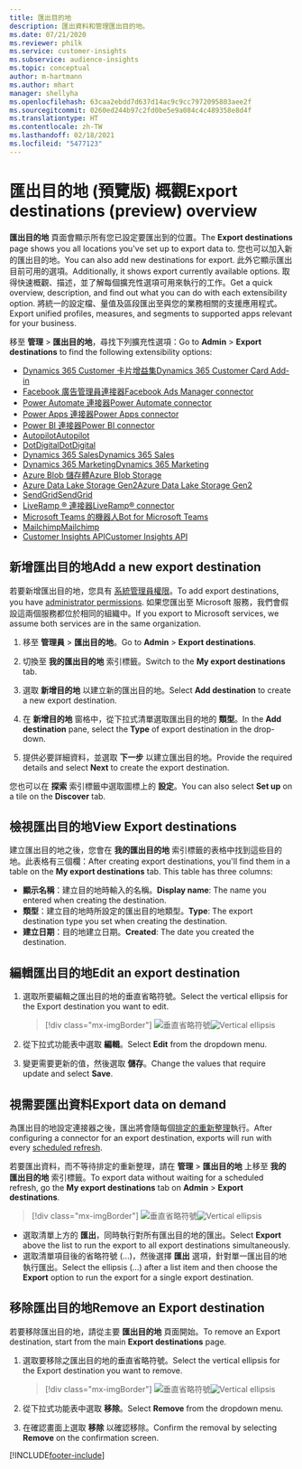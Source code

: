 ```yaml
---
title: 匯出目的地
description: 匯出資料和管理匯出目的地。
ms.date: 07/21/2020
ms.reviewer: philk
ms.service: customer-insights
ms.subservice: audience-insights
ms.topic: conceptual
author: m-hartmann
ms.author: mhart
manager: shellyha
ms.openlocfilehash: 63caa2ebdd7d637d14ac9c9cc7972095803aee2f
ms.sourcegitcommit: 0260ed244b97c2fd0be5e9a084c4c489358e8d4f
ms.translationtype: HT
ms.contentlocale: zh-TW
ms.lasthandoff: 02/18/2021
ms.locfileid: "5477123"
---
```

# <a name="export-destinations-preview-overview"></a><span data-ttu-id="85d02-103">匯出目的地 (預覽版) 概觀</span><span class="sxs-lookup"><span data-stu-id="85d02-103">Export destinations (preview) overview</span></span>

<span data-ttu-id="85d02-104">**匯出目的地** 頁面會顯示所有您已設定要匯出到的位置。</span><span class="sxs-lookup"><span data-stu-id="85d02-104">The **Export destinations** page shows you all locations you've set up to export data to.</span></span> <span data-ttu-id="85d02-105">您也可以加入新的匯出目的地。</span><span class="sxs-lookup"><span data-stu-id="85d02-105">You can also add new destinations for export.</span></span> <span data-ttu-id="85d02-106">此外它顯示匯出目前可用的選項。</span><span class="sxs-lookup"><span data-stu-id="85d02-106">Additionally, it shows export currently available options.</span></span> <span data-ttu-id="85d02-107">取得快速概觀、描述，並了解每個擴充性選項可用來執行的工作。</span><span class="sxs-lookup"><span data-stu-id="85d02-107">Get a quick overview, description, and find out what you can do with each extensibility option.</span></span> <span data-ttu-id="85d02-108">將統一的設定檔、量值及區段匯出至與您的業務相關的支援應用程式。</span><span class="sxs-lookup"><span data-stu-id="85d02-108">Export unified profiles, measures, and segments to supported apps relevant for your business.</span></span>

<span data-ttu-id="85d02-109">移至 **管理** > **匯出目的地**，尋找下列擴充性選項：</span><span class="sxs-lookup"><span data-stu-id="85d02-109">Go to **Admin** > **Export destinations** to find the following extensibility options:</span></span>

- [<span data-ttu-id="85d02-110">Dynamics 365 Customer 卡片增益集</span><span class="sxs-lookup"><span data-stu-id="85d02-110">Dynamics 365 Customer Card Add-in</span></span>](customer-card-add-in.md)
- [<span data-ttu-id="85d02-111">Facebook 廣告管理員連接器</span><span class="sxs-lookup"><span data-stu-id="85d02-111">Facebook Ads Manager connector</span></span>](export-facebook.md)
- [<span data-ttu-id="85d02-112">Power Automate 連接器</span><span class="sxs-lookup"><span data-stu-id="85d02-112">Power Automate connector</span></span>](export-power-automate.md)
- [<span data-ttu-id="85d02-113">Power Apps 連接器</span><span class="sxs-lookup"><span data-stu-id="85d02-113">Power Apps connector</span></span>](export-power-apps.md)
- [<span data-ttu-id="85d02-114">Power BI 連接器</span><span class="sxs-lookup"><span data-stu-id="85d02-114">Power BI connector</span></span>](export-power-bi.md)
- [<span data-ttu-id="85d02-115">Autopilot</span><span class="sxs-lookup"><span data-stu-id="85d02-115">Autopilot</span></span>](export-autopilot.md)
- [<span data-ttu-id="85d02-116">DotDigital</span><span class="sxs-lookup"><span data-stu-id="85d02-116">DotDigital</span></span>](export-dotdigital.md)
- [<span data-ttu-id="85d02-117">Dynamics 365 Sales</span><span class="sxs-lookup"><span data-stu-id="85d02-117">Dynamics 365 Sales</span></span>](export-dynamics365-sales.md)
- [<span data-ttu-id="85d02-118">Dynamics 365 Marketing</span><span class="sxs-lookup"><span data-stu-id="85d02-118">Dynamics 365 Marketing</span></span>](export-dynamics365-marketing.md)
- [<span data-ttu-id="85d02-119">Azure Blob 儲存體</span><span class="sxs-lookup"><span data-stu-id="85d02-119">Azure Blob Storage</span></span>](export-azure-blob-storage.md)
- [<span data-ttu-id="85d02-120">Azure Data Lake Storage Gen2</span><span class="sxs-lookup"><span data-stu-id="85d02-120">Azure Data Lake Storage Gen2</span></span>](export-azure-data-lake-storage-gen2.md)
- [<span data-ttu-id="85d02-121">SendGrid</span><span class="sxs-lookup"><span data-stu-id="85d02-121">SendGrid</span></span>](export-sendgrid.md)
- [<span data-ttu-id="85d02-122">LiveRamp &reg; 連接器</span><span class="sxs-lookup"><span data-stu-id="85d02-122">LiveRamp&reg; connector</span></span>](export-liveramp.md)
- [<span data-ttu-id="85d02-123">Microsoft Teams 的機器人</span><span class="sxs-lookup"><span data-stu-id="85d02-123">Bot for Microsoft Teams</span></span>](export-teams-bot.md)
- [<span data-ttu-id="85d02-124">Mailchimp</span><span class="sxs-lookup"><span data-stu-id="85d02-124">Mailchimp</span></span>](export-mailchimp.md)
- [<span data-ttu-id="85d02-125">Customer Insights API</span><span class="sxs-lookup"><span data-stu-id="85d02-125">Customer Insights API</span></span>](apis.md)

## <a name="add-a-new-export-destination"></a><span data-ttu-id="85d02-126">新增匯出目的地</span><span class="sxs-lookup"><span data-stu-id="85d02-126">Add a new export destination</span></span>

<span data-ttu-id="85d02-127">若要新增匯出目的地，您具有 [系統管理員權限](permissions.md)。</span><span class="sxs-lookup"><span data-stu-id="85d02-127">To add export destinations, you have [administrator permissions](permissions.md).</span></span> <span data-ttu-id="85d02-128">如果您匯出至 Microsoft 服務，我們會假設這兩個服務都位於相同的組織中。</span><span class="sxs-lookup"><span data-stu-id="85d02-128">If you export to Microsoft services, we assume both services are in the same organization.</span></span>

1. <span data-ttu-id="85d02-129">移至 **管理員** > **匯出目的地**。</span><span class="sxs-lookup"><span data-stu-id="85d02-129">Go to **Admin** > **Export destinations**.</span></span>

1. <span data-ttu-id="85d02-130">切換至 **我的匯出目的地** 索引標籤。</span><span class="sxs-lookup"><span data-stu-id="85d02-130">Switch to the **My export destinations** tab.</span></span>

1. <span data-ttu-id="85d02-131">選取 **新增目的地** 以建立新的匯出目的地。</span><span class="sxs-lookup"><span data-stu-id="85d02-131">Select **Add destination** to create a new export destination.</span></span>

1. <span data-ttu-id="85d02-132">在 **新增目的地** 窗格中，從下拉式清單選取匯出目的地的 **類型**。</span><span class="sxs-lookup"><span data-stu-id="85d02-132">In the **Add destination** pane, select the **Type** of export destination in the drop-down.</span></span>

1. <span data-ttu-id="85d02-133">提供必要詳細資料，並選取 **下一步** 以建立匯出目的地。</span><span class="sxs-lookup"><span data-stu-id="85d02-133">Provide the required details and select **Next** to create the export destination.</span></span>

<span data-ttu-id="85d02-134">您也可以在 **探索** 索引標籤中選取圖標上的 **設定**。</span><span class="sxs-lookup"><span data-stu-id="85d02-134">You can also select **Set up** on a tile on the **Discover** tab.</span></span>

## <a name="view-export-destinations"></a><span data-ttu-id="85d02-135">檢視匯出目的地</span><span class="sxs-lookup"><span data-stu-id="85d02-135">View Export destinations</span></span>

<span data-ttu-id="85d02-136">建立匯出目的地之後，您會在 **我的匯出目的地** 索引標籤的表格中找到這些目的地。此表格有三個欄：</span><span class="sxs-lookup"><span data-stu-id="85d02-136">After creating export destinations, you'll find them in a table on the **My export destinations** tab. This table has three columns:</span></span>

- <span data-ttu-id="85d02-137">**顯示名稱**：建立目的地時輸入的名稱。</span><span class="sxs-lookup"><span data-stu-id="85d02-137">**Display name**: The name you entered when creating the destination.</span></span>
- <span data-ttu-id="85d02-138">**類型**：建立目的地時所設定的匯出目的地類型。</span><span class="sxs-lookup"><span data-stu-id="85d02-138">**Type**: The export destination type you set when creating the destination.</span></span>
- <span data-ttu-id="85d02-139">**建立日期**：目的地建立日期。</span><span class="sxs-lookup"><span data-stu-id="85d02-139">**Created**: The date you created the destination.</span></span>

## <a name="edit-an-export-destination"></a><span data-ttu-id="85d02-140">編輯匯出目的地</span><span class="sxs-lookup"><span data-stu-id="85d02-140">Edit an export destination</span></span>

1. <span data-ttu-id="85d02-141">選取所要編輯之匯出目的地的垂直省略符號。</span><span class="sxs-lookup"><span data-stu-id="85d02-141">Select the vertical ellipsis for the Export destination you want to edit.</span></span>

   > [!div class="mx-imgBorder"]
   > <span data-ttu-id="85d02-142">![垂直省略符號](media/export-destinations-page-ellipsis.png "垂直省略符號")</span><span class="sxs-lookup"><span data-stu-id="85d02-142">![Vertical ellipsis](media/export-destinations-page-ellipsis.png "Vertical ellipsis")</span></span>

1. <span data-ttu-id="85d02-143">從下拉式功能表中選取 **編輯**。</span><span class="sxs-lookup"><span data-stu-id="85d02-143">Select **Edit** from the dropdown menu.</span></span>

1. <span data-ttu-id="85d02-144">變更需要更新的值，然後選取 **儲存**。</span><span class="sxs-lookup"><span data-stu-id="85d02-144">Change the values that require update and select **Save**.</span></span>

## <a name="export-data-on-demand"></a><span data-ttu-id="85d02-145">視需要匯出資料</span><span class="sxs-lookup"><span data-stu-id="85d02-145">Export data on demand</span></span>

<span data-ttu-id="85d02-146">為匯出目的地設定連接器之後，匯出將會隨每個[排定的重新整理](system.md#schedule-tab)執行。</span><span class="sxs-lookup"><span data-stu-id="85d02-146">After configuring a connector for an export destination, exports will run with every [scheduled refresh](system.md#schedule-tab).</span></span>

<span data-ttu-id="85d02-147">若要匯出資料，而不等待排定的重新整理，請在 **管理** > **匯出目的地** 上移至 **我的匯出目的地** 索引標籤。</span><span class="sxs-lookup"><span data-stu-id="85d02-147">To export data without waiting for a scheduled refresh, go the **My export destinations** tab on **Admin** > **Export destinations**.</span></span>

> [!div class="mx-imgBorder"]
> <span data-ttu-id="85d02-148">![垂直省略符號](media/export-destinations-page-ellipsis.png "垂直省略符號")</span><span class="sxs-lookup"><span data-stu-id="85d02-148">![Vertical ellipsis](media/export-destinations-page-ellipsis.png "Vertical ellipsis")</span></span>

- <span data-ttu-id="85d02-149">選取清單上方的 **匯出**，同時執行對所有匯出目的地的匯出。</span><span class="sxs-lookup"><span data-stu-id="85d02-149">Select **Export** above the list to run the export to all export destinations simultaneously.</span></span>
- <span data-ttu-id="85d02-150">選取清單項目後的省略符號 (...)，然後選擇 **匯出** 選項，針對單一匯出目的地執行匯出。</span><span class="sxs-lookup"><span data-stu-id="85d02-150">Select the ellipsis (...) after a list item and then choose the **Export** option to run the export for a single export destination.</span></span>

## <a name="remove-an-export-destination"></a><span data-ttu-id="85d02-151">移除匯出目的地</span><span class="sxs-lookup"><span data-stu-id="85d02-151">Remove an Export destination</span></span>

<span data-ttu-id="85d02-152">若要移除匯出目的地，請從主要 **匯出目的地** 頁面開始。</span><span class="sxs-lookup"><span data-stu-id="85d02-152">To remove an Export destination, start from the main **Export destinations** page.</span></span>

1. <span data-ttu-id="85d02-153">選取要移除之匯出目的地的垂直省略符號。</span><span class="sxs-lookup"><span data-stu-id="85d02-153">Select the vertical ellipsis for the Export destination you want to remove.</span></span>

   > [!div class="mx-imgBorder"]
   > <span data-ttu-id="85d02-154">![垂直省略符號](media/export-destinations-page-ellipsis.png "垂直省略符號")</span><span class="sxs-lookup"><span data-stu-id="85d02-154">![Vertical ellipsis](media/export-destinations-page-ellipsis.png "Vertical ellipsis")</span></span>

2. <span data-ttu-id="85d02-155">從下拉式功能表中選取 **移除**。</span><span class="sxs-lookup"><span data-stu-id="85d02-155">Select **Remove** from the dropdown menu.</span></span>

3. <span data-ttu-id="85d02-156">在確認畫面上選取 **移除** 以確認移除。</span><span class="sxs-lookup"><span data-stu-id="85d02-156">Confirm the removal by selecting **Remove** on the confirmation screen.</span></span>


[!INCLUDE[footer-include](../includes/footer-banner.md)]